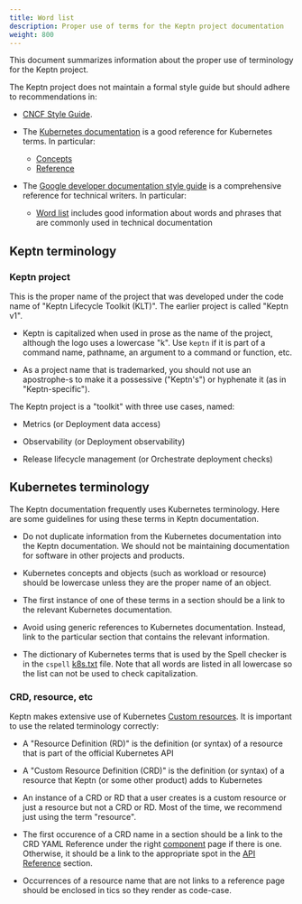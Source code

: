 ```yaml
---
title: Word list
description: Proper use of terms for the Keptn project documentation
weight: 800
---
```


This document summarizes information
about the proper use of terminology for the Keptn project.

The Keptn project does not maintain a formal style guide
but should adhere to recommendations in:

* [CNCF Style Guide](https://github.com/cncf/foundation/blob/main/style-guide.md).

* The [Kubernetes documentation](https://kubernetes.io/docs/home/)
  is a good reference for Kubernetes terms.
   In particular:

  * [Concepts](https://kubernetes.io/docs/concepts/)
  * [Reference](https://kubernetes.io/docs/reference/)

* The [Google developer documentation style guide](https://developers.google.com/style)
  is a comprehensive reference for technical writers.
   In particular:

  * [Word list](https://developers.google.com/style/word-list)
    includes good information about words and phrases
    that are commonly used in technical documentation

## Keptn terminology

### Keptn project

This is the proper name of the project that was developed
under the code name of "Keptn Lifecycle Toolkit (KLT)".
The earlier project is called "Keptn v1".

* Keptn is capitalized when used in prose as the name of the project,
  although the logo uses a lowercase "k".
  Use `keptn` if it is part of a command name, pathname,
  an argument to a command or function, etc.

* As a project name that is trademarked,
  you should not use an apostrophe-s to make it a possessive ("Keptn's")
  or hyphenate it (as in "Keptn-specific").

The Keptn project is a "toolkit" with three use cases, named:

* Metrics (or Deployment data access)

* Observability (or Deployment observability)

* Release lifecycle management (or Orchestrate deployment checks)

## Kubernetes terminology

The Keptn documentation frequently uses Kubernetes terminology.
Here are some guidelines for using these terms in Keptn documentation.

* Do not duplicate information from the Kubernetes documentation
  into the Keptn documentation.
  We should not be maintaining documentation
  for software in other projects and products.

* Kubernetes concepts and objects (such as workload or resource)
  should be lowercase unless they are the proper name of an object.

* The first instance of one of these terms in a section
  should be a link to the relevant Kubernetes documentation.

* Avoid using generic references to Kubernetes documentation.
  Instead, link to the particular section
  that contains the relevant information.

* The dictionary of Kubernetes terms that is used by the
  Spell checker
  is in the `cspell`
  [k8s.txt](https://github.com/streetsidesoftware/cspell-dicts/blob/main/dictionaries/k8s/dict/k8s.txt)
  file.
  Note that all words are listed in all lowercase
  so the list can not be used to check capitalization.

### CRD, resource, etc

Keptn makes extensive use of Kubernetes
[Custom resources](https://kubernetes.io/docs/concepts/extend-kubernetes/api-extension/custom-resources/).
It is important to use the related terminology correctly:

* A "Resource Definition (RD)" is the definition (or syntax)
  of a resource that is part of the official Kubernetes API

* A "Custom Resource Definition (CRD)" is the definition
  (or syntax) of a resource that Keptn (or some other product)
  adds to Kubernetes

* An instance of a CRD or RD that a user creates is a custom resource
  or just a resource but not a CRD or RD.
  Most of the time, we recommend just using the term "resource".

* The first occurence of a CRD name in a section should be a link to the
  CRD YAML Reference under the right [component](../../../docs/components)
  page if there is one.
  Otherwise, it should be a link to the appropriate spot in the
  [API Reference](../../../docs/reference/api-reference/)
  section.

* Occurrences of a resource name that are not links to a reference page
  should be enclosed in tics so they render as code-case.
